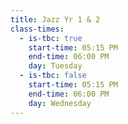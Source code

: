 ```yaml
---
title: Jazz Yr 1 & 2
class-times:
  - is-tbc: true
    start-time: 05:15 PM
    end-time: 06:00 PM
    day: Tuesday
  - is-tbc: false
    start-time: 05:15 PM
    end-time: 06:00 PM
    day: Wednesday
---
```


